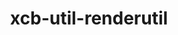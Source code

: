 ---
title: "xcb-util-renderutil"
layout: cache
categories: [package, develop]
meta: {"compilers": ["gcc@11.1.0", "gcc@11.4.0"], "num_specs": 22, "num_specs_by_stack": {"data-vis-sdk": 10, "hep": 12, "root": 22}, "oss": ["ubuntu20.04", "ubuntu22.04"], "platforms": ["linux"], "stacks": ["data-vis-sdk", "hep", "root"], "targets": ["x86_64_v3"], "versions": ["0.3.10"]}
spec_details: [{"compiler": "gcc@11.1.0", "hash": "27ydg3vj5l6pat36kl2hwihj4wok5usn", "os": "ubuntu20.04", "platform": "linux", "size": "-", "stacks": ["data-vis-sdk", "root"], "target": "x86_64_v3", "variants": ["build_system=autotools"], "versions": ["0.3.10"]}, {"compiler": "gcc@11.1.0", "hash": "3kwwrdaubscij4kajrxfrafrrr6gdde3", "os": "ubuntu20.04", "platform": "linux", "size": "-", "stacks": ["data-vis-sdk", "root"], "target": "x86_64_v3", "variants": ["build_system=autotools"], "versions": ["0.3.10"]}, {"compiler": "gcc@11.4.0", "hash": "3rhcwcdwbgwx3w6i355lbh7zeeqf73hn", "os": "ubuntu22.04", "platform": "linux", "size": "-", "stacks": ["hep", "root"], "target": "x86_64_v3", "variants": ["build_system=autotools"], "versions": ["0.3.10"]}, {"compiler": "gcc@11.1.0", "hash": "3wzlqkyeupqtnc4aqulejgfeesm6l4eq", "os": "ubuntu20.04", "platform": "linux", "size": "-", "stacks": ["data-vis-sdk", "root"], "target": "x86_64_v3", "variants": ["build_system=autotools"], "versions": ["0.3.10"]}, {"compiler": "gcc@11.1.0", "hash": "5dcdwvkqqj5er5muh4gm2th7xkpdgk5v", "os": "ubuntu20.04", "platform": "linux", "size": "-", "stacks": ["data-vis-sdk", "root"], "target": "x86_64_v3", "variants": ["build_system=autotools"], "versions": ["0.3.10"]}, {"compiler": "gcc@11.4.0", "hash": "atttbegaztn4s5fo44nwrxvddcim7prv", "os": "ubuntu22.04", "platform": "linux", "size": "-", "stacks": ["hep", "root"], "target": "x86_64_v3", "variants": ["build_system=autotools"], "versions": ["0.3.10"]}, {"compiler": "gcc@11.4.0", "hash": "bxizv2yg2yfsuibfmkbaye2xkclolmjg", "os": "ubuntu22.04", "platform": "linux", "size": "-", "stacks": ["hep", "root"], "target": "x86_64_v3", "variants": ["build_system=autotools"], "versions": ["0.3.10"]}, {"compiler": "gcc@11.4.0", "hash": "cwoh35npnc7uqldq3lpzlrkymgct4kfh", "os": "ubuntu22.04", "platform": "linux", "size": "-", "stacks": ["hep", "root"], "target": "x86_64_v3", "variants": ["build_system=autotools"], "versions": ["0.3.10"]}, {"compiler": "gcc@11.4.0", "hash": "fcq6y4u72wnavwlyqfp4jkcang5rtwav", "os": "ubuntu22.04", "platform": "linux", "size": "-", "stacks": ["hep", "root"], "target": "x86_64_v3", "variants": ["build_system=autotools"], "versions": ["0.3.10"]}, {"compiler": "gcc@11.4.0", "hash": "gaeu2x2ge7ryn2bwos25nxbkmhp65s4w", "os": "ubuntu22.04", "platform": "linux", "size": "-", "stacks": ["hep", "root"], "target": "x86_64_v3", "variants": ["build_system=autotools"], "versions": ["0.3.10"]}, {"compiler": "gcc@11.4.0", "hash": "gfuirhfttpwltdtor24tjrno6q6a2bs6", "os": "ubuntu22.04", "platform": "linux", "size": "-", "stacks": ["hep", "root"], "target": "x86_64_v3", "variants": ["build_system=autotools"], "versions": ["0.3.10"]}, {"compiler": "gcc@11.1.0", "hash": "hsb2v33sqmkch56a2prmn2qc7gidhyyd", "os": "ubuntu20.04", "platform": "linux", "size": "-", "stacks": ["data-vis-sdk", "root"], "target": "x86_64_v3", "variants": ["build_system=autotools"], "versions": ["0.3.10"]}, {"compiler": "gcc@11.1.0", "hash": "iio5rkmnea6yzjdctgxyyqe6ye65zoqi", "os": "ubuntu20.04", "platform": "linux", "size": "-", "stacks": ["data-vis-sdk", "root"], "target": "x86_64_v3", "variants": ["build_system=autotools"], "versions": ["0.3.10"]}, {"compiler": "gcc@11.4.0", "hash": "kafo63axebrbrrix7q5mr4lv7prxndcs", "os": "ubuntu22.04", "platform": "linux", "size": "-", "stacks": ["hep", "root"], "target": "x86_64_v3", "variants": ["build_system=autotools"], "versions": ["0.3.10"]}, {"compiler": "gcc@11.1.0", "hash": "kv6wleowm4pk4sbluptiaawte737jn7m", "os": "ubuntu20.04", "platform": "linux", "size": "-", "stacks": ["data-vis-sdk", "root"], "target": "x86_64_v3", "variants": ["build_system=autotools"], "versions": ["0.3.10"]}, {"compiler": "gcc@11.1.0", "hash": "lt3qnw5spq2oczwfglno5vs4dwfxl5je", "os": "ubuntu20.04", "platform": "linux", "size": "-", "stacks": ["data-vis-sdk", "root"], "target": "x86_64_v3", "variants": ["build_system=autotools"], "versions": ["0.3.10"]}, {"compiler": "gcc@11.1.0", "hash": "mosiac4vgawferllauvto476z6psemqq", "os": "ubuntu20.04", "platform": "linux", "size": "-", "stacks": ["data-vis-sdk", "root"], "target": "x86_64_v3", "variants": ["build_system=autotools"], "versions": ["0.3.10"]}, {"compiler": "gcc@11.4.0", "hash": "nswxovvepcqcrj4yvrqxhytxzgxp6xwn", "os": "ubuntu22.04", "platform": "linux", "size": "-", "stacks": ["hep", "root"], "target": "x86_64_v3", "variants": ["build_system=autotools"], "versions": ["0.3.10"]}, {"compiler": "gcc@11.4.0", "hash": "pdnx57pwuvsjj75vefei3c7ohyxghelp", "os": "ubuntu22.04", "platform": "linux", "size": "-", "stacks": ["hep", "root"], "target": "x86_64_v3", "variants": ["build_system=autotools"], "versions": ["0.3.10"]}, {"compiler": "gcc@11.4.0", "hash": "pg326s7fwbhjxx4z22ry6a5bof4zaxzo", "os": "ubuntu22.04", "platform": "linux", "size": "-", "stacks": ["hep", "root"], "target": "x86_64_v3", "variants": ["build_system=autotools"], "versions": ["0.3.10"]}, {"compiler": "gcc@11.1.0", "hash": "qnpmtplwsc37t7nngvqablawixu7mkrj", "os": "ubuntu20.04", "platform": "linux", "size": "-", "stacks": ["data-vis-sdk", "root"], "target": "x86_64_v3", "variants": ["build_system=autotools"], "versions": ["0.3.10"]}, {"compiler": "gcc@11.4.0", "hash": "refoi2f6kc62v2jua5bygf5mftihvnq5", "os": "ubuntu22.04", "platform": "linux", "size": "-", "stacks": ["hep", "root"], "target": "x86_64_v3", "variants": ["build_system=autotools"], "versions": ["0.3.10"]}]
---